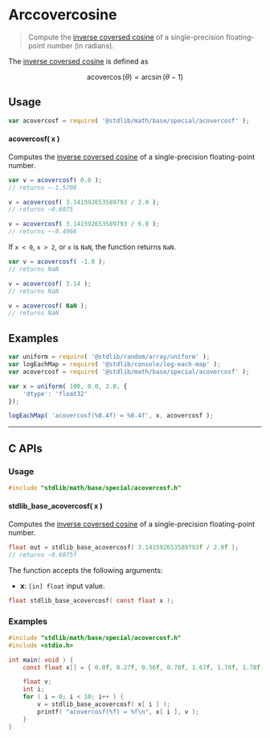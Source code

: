 <!--

@license Apache-2.0

Copyright (c) 2024 The Stdlib Authors.

Licensed under the Apache License, Version 2.0 (the "License");
you may not use this file except in compliance with the License.
You may obtain a copy of the License at

   http://www.apache.org/licenses/LICENSE-2.0

Unless required by applicable law or agreed to in writing, software
distributed under the License is distributed on an "AS IS" BASIS,
WITHOUT WARRANTIES OR CONDITIONS OF ANY KIND, either express or implied.
See the License for the specific language governing permissions and
limitations under the License.

-->

# Arccovercosine

> Compute the [inverse coversed cosine][inverse-coversed-cosine] of a single-precision floating-point number (in radians).

<section class="intro">

The [inverse coversed cosine][inverse-coversed-cosine] is defined as

<!-- <equation class="equation" label="eq:arccovercosine" align="center" raw="\operatorname{acovercos}(\theta) = \arcsin(\theta-1)" alt="Inverse coversed cosine."> -->

```math
\mathop{\mathrm{acovercos}}(\theta) = \arcsin(\theta-1)
```

<!-- </equation> -->

</section>

<!-- /.intro -->

<section class="usage">

## Usage

```javascript
var acovercosf = require( '@stdlib/math/base/special/acovercosf' );
```

#### acovercosf( x )

Computes the [inverse coversed cosine][inverse-coversed-cosine] of a single-precision floating-point number.

```javascript
var v = acovercosf( 0.0 );
// returns ~-1.5708

v = acovercosf( 3.141592653589793 / 2.0 );
// returns ~0.6075

v = acovercosf( 3.141592653589793 / 6.0 );
// returns ~-0.4966
```

If `x < 0`, `x > 2`, or `x` is `NaN`, the function returns `NaN`.

```javascript
var v = acovercosf( -1.0 );
// returns NaN

v = acovercosf( 3.14 );
// returns NaN

v = acovercosf( NaN );
// returns NaN
```

</section>

<!-- /.usage -->

<section class="examples">

## Examples

<!-- eslint no-undef: "error" -->

```javascript
var uniform = require( '@stdlib/random/array/uniform' );
var logEachMap = require( '@stdlib/console/log-each-map' );
var acovercosf = require( '@stdlib/math/base/special/acovercosf' );

var x = uniform( 100, 0.0, 2.0, {
    'dtype': 'float32'
});

logEachMap( 'acovercosf(%0.4f) = %0.4f', x, acovercosf );
```

</section>

<!-- /.examples -->

<!-- C interface documentation. -->

* * *

<section class="c">

## C APIs

<!-- Section to include introductory text. Make sure to keep an empty line after the intro `section` element and another before the `/section` close. -->

<section class="intro">

</section>

<!-- /.intro -->

<!-- C usage documentation. -->

<section class="usage">

### Usage

```c
#include "stdlib/math/base/special/acovercosf.h"
```

#### stdlib_base_acovercosf( x )

Computes the [inverse coversed cosine][inverse-coversed-cosine] of a single-precision floating-point number.

```c
float out = stdlib_base_acovercosf( 3.141592653589793f / 2.0f );
// returns ~0.6075f
```

The function accepts the following arguments:

-   **x**: `[in] float` input value.

```c
float stdlib_base_acovercosf( const float x );
```

</section>

<!-- /.usage -->

<!-- C API usage notes. Make sure to keep an empty line after the `section` element and another before the `/section` close. -->

<section class="notes">

</section>

<!-- /.notes -->

<!-- C API usage examples. -->

<section class="examples">

### Examples

```c
#include "stdlib/math/base/special/acovercosf.h"
#include <stdio.h>

int main( void ) {
    const float x[] = { 0.0f, 0.27f, 0.56f, 0.78f, 1.67f, 1.70f, 1.78f, 1.80f, 1.89f, 2.0f };

    float v;
    int i;
    for ( i = 0; i < 10; i++ ) {
        v = stdlib_base_acovercosf( x[ i ] );
        printf( "acovercosf(%f) = %f\n", x[ i ], v );
    }
}
```

</section>

<!-- /.examples -->

</section>

<!-- /.c -->

<!-- Section for related `stdlib` packages. Do not manually edit this section, as it is automatically populated. -->

<section class="related">

</section>

<!-- /.related -->

<!-- Section for all links. Make sure to keep an empty line after the `section` element and another before the `/section` close. -->

<section class="links">

[inverse-coversed-cosine]: https://en.wikipedia.org/wiki/Versine

<!-- <related-links> -->

<!-- </related-links> -->

</section>

<!-- /.links -->
